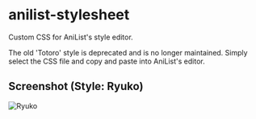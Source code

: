 anilist-stylesheet
==================

Custom CSS for AniList's style editor.

The old 'Totoro' style is deprecated and is no longer maintained. Simply select the CSS file and copy and paste into AniList's editor. 

## Screenshot (Style: Ryuko)
![Ryuko](http://i.imgur.com/GJIHqD1.png "Ryuko")
